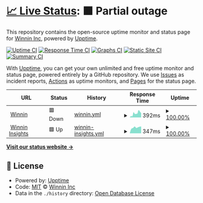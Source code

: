 # [📈 Live Status](https://status.winnin.com): <!--live status--> **🟧 Partial outage**

This repository contains the open-source uptime monitor and status page for [Winnin Inc](http://winnin.com), powered by [Upptime](https://github.com/upptime/upptime).

[![Uptime CI](https://github.com/winnin/winnin.github.io/workflows/Uptime%20CI/badge.svg)](https://github.com/winnin/winnin.github.io/actions?query=workflow%3A%22Uptime+CI%22)
[![Response Time CI](https://github.com/winnin/winnin.github.io/workflows/Response%20Time%20CI/badge.svg)](https://github.com/winnin/winnin.github.io/actions?query=workflow%3A%22Response+Time+CI%22)
[![Graphs CI](https://github.com/winnin/winnin.github.io/workflows/Graphs%20CI/badge.svg)](https://github.com/winnin/winnin.github.io/actions?query=workflow%3A%22Graphs+CI%22)
[![Static Site CI](https://github.com/winnin/winnin.github.io/workflows/Static%20Site%20CI/badge.svg)](https://github.com/winnin/winnin.github.io/actions?query=workflow%3A%22Static+Site+CI%22)
[![Summary CI](https://github.com/winnin/winnin.github.io/workflows/Summary%20CI/badge.svg)](https://github.com/winnin/winnin.github.io/actions?query=workflow%3A%22Summary+CI%22)

With [Upptime](https://upptime.js.org), you can get your own unlimited and free uptime monitor and status page, powered entirely by a GitHub repository. We use [Issues](https://github.com/winnin/winnin.github.io/issues) as incident reports, [Actions](https://github.com/winnin/winnin.github.io/actions) as uptime monitors, and [Pages](https://status.winnin.com) for the status page.

<!--start: status pages-->
<!-- This summary is generated by Upptime (https://github.com/upptime/upptime) -->
<!-- Do not edit this manually, your changes will be overwritten -->
<!-- prettier-ignore -->
| URL | Status | History | Response Time | Uptime |
| --- | ------ | ------- | ------------- | ------ |
| <img alt="" src="https://favicons.githubusercontent.com/winnin.com" height="13"> [Winnin](https://winnin.com) | 🟥 Down | [winnin.yml](https://github.com/winnin/winnin.github.io/commits/HEAD/history/winnin.yml) | <details><summary><img alt="Response time graph" src="./graphs/winnin/response-time-week.png" height="20"> 392ms</summary><br><a href="https://status.winnin.com/history/winnin"><img alt="Response time 364" src="https://img.shields.io/endpoint?url=https%3A%2F%2Fraw.githubusercontent.com%2Fwinnin%2Fwinnin.github.io%2FHEAD%2Fapi%2Fwinnin%2Fresponse-time.json"></a><br><a href="https://status.winnin.com/history/winnin"><img alt="24-hour response time 381" src="https://img.shields.io/endpoint?url=https%3A%2F%2Fraw.githubusercontent.com%2Fwinnin%2Fwinnin.github.io%2FHEAD%2Fapi%2Fwinnin%2Fresponse-time-day.json"></a><br><a href="https://status.winnin.com/history/winnin"><img alt="7-day response time 392" src="https://img.shields.io/endpoint?url=https%3A%2F%2Fraw.githubusercontent.com%2Fwinnin%2Fwinnin.github.io%2FHEAD%2Fapi%2Fwinnin%2Fresponse-time-week.json"></a><br><a href="https://status.winnin.com/history/winnin"><img alt="30-day response time 364" src="https://img.shields.io/endpoint?url=https%3A%2F%2Fraw.githubusercontent.com%2Fwinnin%2Fwinnin.github.io%2FHEAD%2Fapi%2Fwinnin%2Fresponse-time-month.json"></a><br><a href="https://status.winnin.com/history/winnin"><img alt="1-year response time 364" src="https://img.shields.io/endpoint?url=https%3A%2F%2Fraw.githubusercontent.com%2Fwinnin%2Fwinnin.github.io%2FHEAD%2Fapi%2Fwinnin%2Fresponse-time-year.json"></a></details> | <details><summary><a href="https://status.winnin.com/history/winnin">100.00%</a></summary><a href="https://status.winnin.com/history/winnin"><img alt="All-time uptime 100.00%" src="https://img.shields.io/endpoint?url=https%3A%2F%2Fraw.githubusercontent.com%2Fwinnin%2Fwinnin.github.io%2FHEAD%2Fapi%2Fwinnin%2Fuptime.json"></a><br><a href="https://status.winnin.com/history/winnin"><img alt="24-hour uptime 100.00%" src="https://img.shields.io/endpoint?url=https%3A%2F%2Fraw.githubusercontent.com%2Fwinnin%2Fwinnin.github.io%2FHEAD%2Fapi%2Fwinnin%2Fuptime-day.json"></a><br><a href="https://status.winnin.com/history/winnin"><img alt="7-day uptime 100.00%" src="https://img.shields.io/endpoint?url=https%3A%2F%2Fraw.githubusercontent.com%2Fwinnin%2Fwinnin.github.io%2FHEAD%2Fapi%2Fwinnin%2Fuptime-week.json"></a><br><a href="https://status.winnin.com/history/winnin"><img alt="30-day uptime 100.00%" src="https://img.shields.io/endpoint?url=https%3A%2F%2Fraw.githubusercontent.com%2Fwinnin%2Fwinnin.github.io%2FHEAD%2Fapi%2Fwinnin%2Fuptime-month.json"></a><br><a href="https://status.winnin.com/history/winnin"><img alt="1-year uptime 100.00%" src="https://img.shields.io/endpoint?url=https%3A%2F%2Fraw.githubusercontent.com%2Fwinnin%2Fwinnin.github.io%2FHEAD%2Fapi%2Fwinnin%2Fuptime-year.json"></a></details>
| <img alt="" src="https://favicons.githubusercontent.com/insights.winnin.com" height="13"> [Winnin Insights](https://insights.winnin.com) | 🟩 Up | [winnin-insights.yml](https://github.com/winnin/winnin.github.io/commits/HEAD/history/winnin-insights.yml) | <details><summary><img alt="Response time graph" src="./graphs/winnin-insights/response-time-week.png" height="20"> 347ms</summary><br><a href="https://status.winnin.com/history/winnin-insights"><img alt="Response time 298" src="https://img.shields.io/endpoint?url=https%3A%2F%2Fraw.githubusercontent.com%2Fwinnin%2Fwinnin.github.io%2FHEAD%2Fapi%2Fwinnin-insights%2Fresponse-time.json"></a><br><a href="https://status.winnin.com/history/winnin-insights"><img alt="24-hour response time 403" src="https://img.shields.io/endpoint?url=https%3A%2F%2Fraw.githubusercontent.com%2Fwinnin%2Fwinnin.github.io%2FHEAD%2Fapi%2Fwinnin-insights%2Fresponse-time-day.json"></a><br><a href="https://status.winnin.com/history/winnin-insights"><img alt="7-day response time 347" src="https://img.shields.io/endpoint?url=https%3A%2F%2Fraw.githubusercontent.com%2Fwinnin%2Fwinnin.github.io%2FHEAD%2Fapi%2Fwinnin-insights%2Fresponse-time-week.json"></a><br><a href="https://status.winnin.com/history/winnin-insights"><img alt="30-day response time 298" src="https://img.shields.io/endpoint?url=https%3A%2F%2Fraw.githubusercontent.com%2Fwinnin%2Fwinnin.github.io%2FHEAD%2Fapi%2Fwinnin-insights%2Fresponse-time-month.json"></a><br><a href="https://status.winnin.com/history/winnin-insights"><img alt="1-year response time 298" src="https://img.shields.io/endpoint?url=https%3A%2F%2Fraw.githubusercontent.com%2Fwinnin%2Fwinnin.github.io%2FHEAD%2Fapi%2Fwinnin-insights%2Fresponse-time-year.json"></a></details> | <details><summary><a href="https://status.winnin.com/history/winnin-insights">100.00%</a></summary><a href="https://status.winnin.com/history/winnin-insights"><img alt="All-time uptime 100.00%" src="https://img.shields.io/endpoint?url=https%3A%2F%2Fraw.githubusercontent.com%2Fwinnin%2Fwinnin.github.io%2FHEAD%2Fapi%2Fwinnin-insights%2Fuptime.json"></a><br><a href="https://status.winnin.com/history/winnin-insights"><img alt="24-hour uptime 100.00%" src="https://img.shields.io/endpoint?url=https%3A%2F%2Fraw.githubusercontent.com%2Fwinnin%2Fwinnin.github.io%2FHEAD%2Fapi%2Fwinnin-insights%2Fuptime-day.json"></a><br><a href="https://status.winnin.com/history/winnin-insights"><img alt="7-day uptime 100.00%" src="https://img.shields.io/endpoint?url=https%3A%2F%2Fraw.githubusercontent.com%2Fwinnin%2Fwinnin.github.io%2FHEAD%2Fapi%2Fwinnin-insights%2Fuptime-week.json"></a><br><a href="https://status.winnin.com/history/winnin-insights"><img alt="30-day uptime 100.00%" src="https://img.shields.io/endpoint?url=https%3A%2F%2Fraw.githubusercontent.com%2Fwinnin%2Fwinnin.github.io%2FHEAD%2Fapi%2Fwinnin-insights%2Fuptime-month.json"></a><br><a href="https://status.winnin.com/history/winnin-insights"><img alt="1-year uptime 100.00%" src="https://img.shields.io/endpoint?url=https%3A%2F%2Fraw.githubusercontent.com%2Fwinnin%2Fwinnin.github.io%2FHEAD%2Fapi%2Fwinnin-insights%2Fuptime-year.json"></a></details>

<!--end: status pages-->

[**Visit our status website →**](https://status.winnin.com)

## 📄 License

- Powered by: [Upptime](https://github.com/upptime/upptime)
- Code: [MIT](./LICENSE) © [Winnin Inc](http://winnin.com)
- Data in the `./history` directory: [Open Database License](https://opendatacommons.org/licenses/odbl/1-0/)

